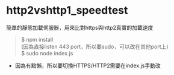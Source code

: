 # http2vshttp1_speedtest
簡單的靜態加載伺服器，用來比對https與http2真實的加載速度

>$ npm install   
(因為直接listen 443 port，所以要sudo，可以改在其他port上)  
>$ sudo node index.js

* 因為有點懶，所以要切換HTTPS/HTTP2需要在index.js手動改
